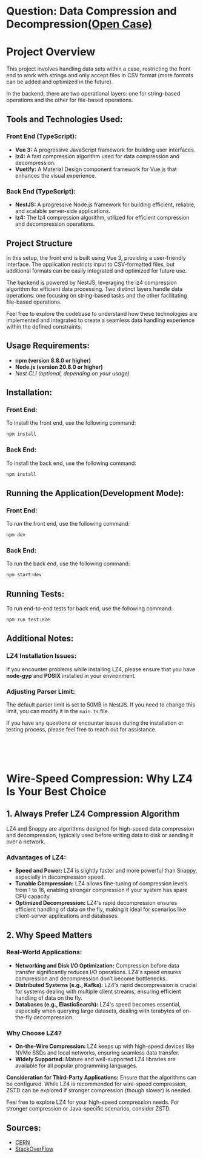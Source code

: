 # <p><b>Question:</b> Data Compression and Decompression<a href="Full-Stack-Case.pdf" target="_blank">(Open Case)</a></p>

# Project Overview

This project involves handling data sets within a case, restricting the front end to work with strings and only accept files in CSV format (more formats can be added and optimized in the future).

In the backend, there are two operational layers: one for string-based operations and the other for file-based operations.

## Tools and Technologies Used:

### Front End (TypeScript):
- **Vue 3:** A progressive JavaScript framework for building user interfaces. 
- **lz4:** A fast compression algorithm used for data compression and decompression.
- **Vuetify:** A Material Design component framework for Vue.js that enhances the visual experience.

### Back End (TypeScript):
- **NestJS:** A progressive Node.js framework for building efficient, reliable, and scalable server-side applications.
- **lz4:** The lz4 compression algorithm, utilized for efficient compression and decompression operations.

## Project Structure

In this setup, the front end is built using Vue 3, providing a user-friendly interface. The application restricts input to CSV-formatted files, but additional formats can be easily integrated and optimized for future use.

The backend is powered by NestJS, leveraging the lz4 compression algorithm for efficient data processing. Two distinct layers handle data operations: one focusing on string-based tasks and the other facilitating file-based operations.

Feel free to explore the codebase to understand how these technologies are implemented and integrated to create a seamless data handling experience within the defined constraints.


## Usage Requirements:

- **npm (version 8.8.0 or higher)**
- **Node.js (version 20.8.0 or higher)**
- *Nest CLI (optional, depending on your usage)*

## Installation:

### Front End:
To install the front end, use the following command:
```bash
npm install
```

### Back End:
To install the back end, use the following command:
```bash
npm install
```

## Running the Application(Development Mode):

### Front End:
To run the front end, use the following command:
```bash
npm dev
```

### Back End:
To run the back end, use the following command:
```bash
npm start:dev
```

## Running Tests:
To run end-to-end tests for back end, use the following command:
```bash
npm run test:e2e
```

## Additional Notes:

### LZ4 Installation Issues:
If you encounter problems while installing LZ4, please ensure that you have **node-gyp** and **POSIX** installed in your environment.

### Adjusting Parser Limit:
The default parser limit is set to 50MB in NestJS. If you need to change this limit, you can modify it in the `main.ts` file.

If you have any questions or encounter issues during the installation or testing process, please feel free to reach out for assistance.

<br>
<br>
<br>

# Wire-Speed Compression: Why LZ4 Is Your Best Choice

## 1. Always Prefer LZ4 Compression Algorithm

LZ4 and Snappy are algorithms designed for high-speed data compression and decompression, typically used before writing data to disk or sending it over a network.

### Advantages of LZ4:
- **Speed and Power:** LZ4 is slightly faster and more powerful than Snappy, especially in decompression speed.
- **Tunable Compression:** LZ4 allows fine-tuning of compression levels from 1 to 16, enabling stronger compression if your system has spare CPU capacity.
- **Optimized Decompression:** LZ4's rapid decompression ensures efficient handling of data on the fly, making it ideal for scenarios like client-server applications and databases.

## 2. Why Speed Matters

### Real-World Applications:
- **Networking and Disk I/O Optimization:** Compression before data transfer significantly reduces I/O operations. LZ4's speed ensures compression and decompression don’t become bottlenecks.
- **Distributed Systems (e.g., Kafka):** LZ4's rapid decompression is crucial for systems dealing with multiple client streams, ensuring efficient handling of data on the fly.
- **Databases (e.g., ElasticSearch):** LZ4's speed becomes essential, especially when querying large datasets, dealing with terabytes of on-the-fly decompression.

### Why Choose LZ4?
- **On-the-Wire Compression:** LZ4 keeps up with high-speed devices like NVMe SSDs and local networks, ensuring seamless data transfer.
- **Widely Supported:** Mature and well-supported LZ4 libraries are available for all popular programming languages.

**Consideration for Third-Party Applications:** Ensure that the algorithms can be configured. While LZ4 is recommended for wire-speed compression, ZSTD can be explored if stronger compression (though slower) is needed.

Feel free to explore LZ4 for your high-speed compression needs. For stronger compression or Java-specific scenarios, consider ZSTD.

## <b>Sources:</b>

- [CERN](https://indico.cern.ch/event/631498/contributions/2553033/attachments/1443750/2223643/zlibvslz4presentation.pdf)
- [StackOverFlow](https://stackoverflow.com/questions/67537111/how-do-i-decide-between-lz4-and-snappy-compression)